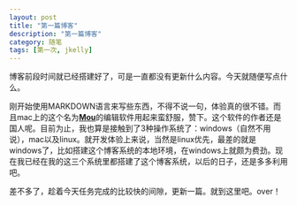 ```yaml
---
layout: post
title: "第一篇博客"
description: "第一篇博客"
category: 随笔
tags: [第一次, jkelly]
---
```



博客前段时间就已经搭建好了，可是一直都没有更新什么内容。今天就随便写点什么。

刚开始使用MARKDOWN语言来写些东西，不得不说一句，体验真的很不错。而且mac上的这个名为[**Mou**](http://mouapp.com/)的编辑软件用起来蛮舒服，赞下。这个软件的作者还是国人呢。目前为止，我也算是接触到了3种操作系统了：windows（自然不用说），mac以及linux。就开发体验上来说，当然是linux优先，最差的就是windows了，比如搭建这个博客系统的本地环境，在windows上就颇为费劲。现在我已经在我的这三个系统里都搭建了这个博客系统，以后的日子，还是多多利用吧。

差不多了，趁着今天任务完成的比较快的间隙，更新一篇。就到这里吧。over！
